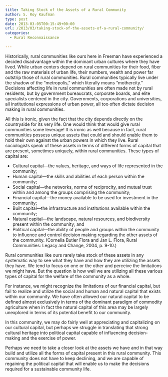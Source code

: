 ```yaml
---
title: Taking Stock of the Assets of a Rural Community
author: S. Roy Kaufman
type: post
date: 2013-03-05T00:15:49+00:00
url: /2013/03/taking-stock-of-the-assets-of-a-rural-community/
categories:
  - Rural Reconnaissance

---
```

Historically, rural communities like ours here in Freeman have experienced a
decided disadvantage within the dominant urban cultures where they have lived.
While urban centers depend on rural communities for their food, fiber and the
raw materials of urban life, their numbers, wealth and power far outstrip those
of rural communities. Rural communities typically live under the shadow of the
“metropolis,” which literally means “mothercity.” Decisions affecting life in
rural communities are often made not by rural residents, but by government
bureaucrats, corporate boards, and elite specialists centered in the city.
Governments, corporations and universities, all institutional expressions of
urban power, all too often dictate decision making in rural communities.

All this is ironic, given the fact that the city depends directly on the
countryside for its very life. One would think that would give rural communities
some leverage! It is ironic as well because in fact, rural communities possess
unique assets that could and should enable them to hold their own against the
urban powers in which they live. Rural sociologists speak of these assets in
terms of different forms of capital that are present, sometimes uniquely, within
rural communities. These types of capital are:

* Cultural capital—the values, heritage, and ways of life represented in the
  community;
* Human capital—the skills and abilities of each person within the community;
* Social capital—the networks, norms of reciprocity, and mutual trust within and
  among the groups comprising the community;
* Financial capital—the money available to be used for investment in the
  community;
* Built capital—the infrastructure and institutions available within the
  community;
* Natural capital—the landscape, natural resources, and biodiversity present
  within the community; and
* Political capital—the ability of people and groups within the community to
  influence and control decision making regarding the other assets of the
  community. (Cornelia Butler Flora and Jan L. Flora, Rural Communities: Legacy
  and Change, 2004, p. 9-10.)

Rural communities like ours rarely take stock of these assets in any systematic
way to see what they have and how they are utilizing the assets they have. We
tend to focus on one or the other and perceive the limitations we might have.
But the question is how well we are utilizing all these various types of capital
for the welfare of the community as a whole.

For instance, we might recognize the limitations of our financial capital, but
fail to realize and utilize the social and human and natural capital that exists
within our community. We have often allowed our natural capital to be defined
almost exclusively in terms of the dominant paradigm of commodity agriculture
when in fact the natural capital of this area may be largely unexplored in terms
of its potential benefit to our community.

In this community, we may do fairly well at appreciating and capitalizing on our
cultural capital, but perhaps we struggle in translating that strong cultural
heritage into political capital capable of influencing decision-making and the
exercise of power.

Perhaps we need to take a closer look at the assets we have and in that way
build and utilize all the forms of capital present in this rural community. This
community does not have to keep declining, and we are capable of regaining the
political capital that will enable us to make the decisions required for a
sustainable community life.
